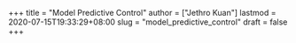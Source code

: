 +++
title = "Model Predictive Control"
author = ["Jethro Kuan"]
lastmod = 2020-07-15T19:33:29+08:00
slug = "model_predictive_control"
draft = false
+++
